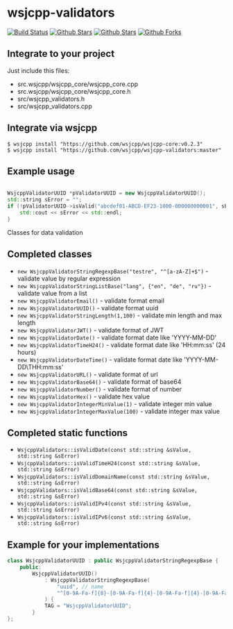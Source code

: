 # wsjcpp-validators

[![Build Status](https://api.travis-ci.com/wsjcpp/wsjcpp-validators.svg?branch=master)](https://travis-ci.com/wsjcpp/wsjcpp-validators) [![Github Stars](https://img.shields.io/github/stars/wsjcpp/wsjcpp-validators.svg?label=github%20%E2%98%85)](https://github.com/wsjcpp/wsjcpp-validators/stargazers) [![Github Stars](https://img.shields.io/github/contributors/wsjcpp/wsjcpp-validators.svg)](https://github.com/wsjcpp/wsjcpp-validators/) [![Github Forks](https://img.shields.io/github/forks/wsjcpp/wsjcpp-validators.svg?label=github%20forks)](https://github.com/wsjcpp/wsjcpp-validators/network/members)

## Integrate to your project

Just include this files:

- src.wsjcpp/wsjcpp_core/wsjcpp_core.cpp
- src.wsjcpp/wsjcpp_core/wsjcpp_core.h
- src/wsjcpp_validators.h
- src/wsjcpp_validators.cpp

## Integrate via wsjcpp

```
$ wsjcpp install "https://github.com/wsjcpp/wsjcpp-core:v0.2.3"
$ wsjcpp install "https://github.com/wsjcpp/wsjcpp-validators:master"
```

## Example usage

``` cpp

WsjcppValidatorUUID *pValidatorUUID = new WsjcppValidatorUUID();
std::string sError = "";
if (!pValidatorUUID->isValid("abcdef01-ABCD-EF23-1000-000000000001", sError)) {
    std::cout << sError << std::endl;
}
```

Classes for data validation

## Completed classes

- `new WsjcppValidatorStringRegexpBase("testre", "^[a-zA-Z]+$")` - validate value by regular expression
- `new WsjcppValidatorStringListBase("lang", {"en", "de", "ru"})` - validate value from a list
- `new WsjcppValidatorEmail()` - validate format email
- `new WsjcppValidatorUUID()` - validate format uuid
- `new WsjcppValidatorStringLength(1,100)` - validate min length and max length
- `new WsjcppValidatorJWT()` - validate format of JWT
- `new WsjcppValidatorDate()` - validate format date like 'YYYY-MM-DD'
- `new WsjcppValidatorTimeH24()` - validate format date like 'HH:mm:ss' (24 hours)
- `new WsjcppValidatorDateTime()` - validate format date like 'YYYY-MM-DD\THH:mm:ss'
- `new WsjcppValidatorURL()` - validate format of url
- `new WsjcppValidatorBase64()` - validate format of base64
- `new WsjcppValidatorNumber()` - validate format of number
- `new WsjcppValidatorHex()` - validate hex value
- `new WsjcppValidatorIntegerMinValue(1)` - validate integer min value
- `new WsjcppValidatorIntegerMaxValue(100)` - validate integer max value

## Completed static functions

- `WsjcppValidators::isValidDate(const std::string &sValue, std::string &sError)`
- `WsjcppValidators::isValidTimeH24(const std::string &sValue, std::string &sError)`
- `WsjcppValidators::isValidDomainName(const std::string &sValue, std::string &sError)`
- `WsjcppValidators::isValidBase64(const std::string &sValue, std::string &sError)`
- `WsjcppValidators::isValidIPv4(const std::string &sValue, std::string &sError)`
- `WsjcppValidators::isValidIPv6(const std::string &sValue, std::string &sError)`

## Example for your implementations

``` cpp
class WsjcppValidatorUUID : public WsjcppValidatorStringRegexpBase {
    public:
        WsjcppValidatorUUID() 
            : WsjcppValidatorStringRegexpBase(
                "uuid", // name
                "^[0-9A-Fa-f]{8}-[0-9A-Fa-f]{4}-[0-9A-Fa-f]{4}-[0-9A-Fa-f]{4}-[0-9A-Fa-f]{12}$"
            ) {
            TAG = "WsjcppValidatorUUID";
        }
};
```

